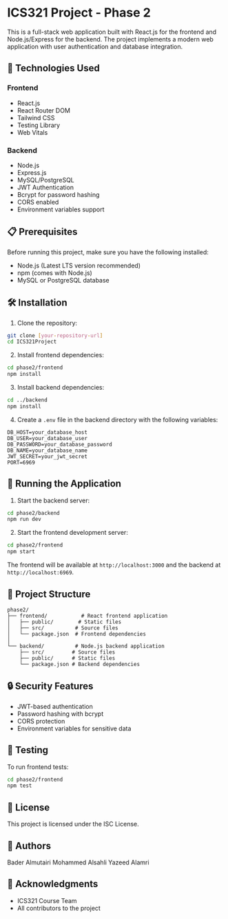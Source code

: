 # ICS321 Project - Phase 2

This is a full-stack web application built with React.js for the frontend and Node.js/Express for the backend. The project implements a modern web application with user authentication and database integration.

## 🚀 Technologies Used

### Frontend

- React.js
- React Router DOM
- Tailwind CSS
- Testing Library
- Web Vitals

### Backend

- Node.js
- Express.js
- MySQL/PostgreSQL
- JWT Authentication
- Bcrypt for password hashing
- CORS enabled
- Environment variables support

## 📋 Prerequisites

Before running this project, make sure you have the following installed:

- Node.js (Latest LTS version recommended)
- npm (comes with Node.js)
- MySQL or PostgreSQL database

## 🛠️ Installation

1. Clone the repository:

```bash
git clone [your-repository-url]
cd ICS321Project
```

2. Install frontend dependencies:

```bash
cd phase2/frontend
npm install
```

3. Install backend dependencies:

```bash
cd ../backend
npm install
```

4. Create a `.env` file in the backend directory with the following variables:

```
DB_HOST=your_database_host
DB_USER=your_database_user
DB_PASSWORD=your_database_password
DB_NAME=your_database_name
JWT_SECRET=your_jwt_secret
PORT=6969
```

## 🚀 Running the Application

1. Start the backend server:

```bash
cd phase2/backend
npm run dev
```

2. Start the frontend development server:

```bash
cd phase2/frontend
npm start
```

The frontend will be available at `http://localhost:3000` and the backend at `http://localhost:6969`.

## 📁 Project Structure

```
phase2/
├── frontend/           # React frontend application
│   ├── public/        # Static files
│   ├── src/          # Source files
│   └── package.json  # Frontend dependencies
│
└── backend/          # Node.js backend application
    ├── src/         # Source files
    ├── public/      # Static files
    └── package.json # Backend dependencies
```

## 🔒 Security Features

- JWT-based authentication
- Password hashing with bcrypt
- CORS protection
- Environment variables for sensitive data

## 🧪 Testing

To run frontend tests:

```bash
cd phase2/frontend
npm test
```

## 📝 License

This project is licensed under the ISC License.

## 👥 Authors

Bader Almutairi
Mohammed Alsahli
Yazeed Alamri

## 🙏 Acknowledgments

- ICS321 Course Team
- All contributors to the project
